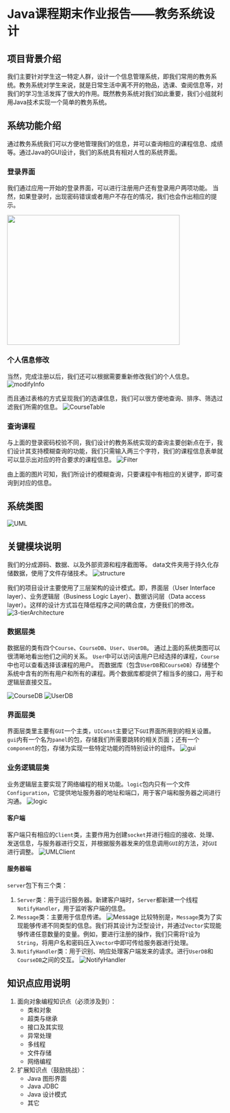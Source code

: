 # Java课程期末作业报告——教务系统设计
## 项目背景介绍
我们主要针对学生这一特定人群，设计一个信息管理系统，即我们常用的教务系统。教务系统对学生来说，就是日常生活中离不开的物品，选课、查阅信息等，对我们的学习生活发挥了很大的作用。既然教务系统对我们如此重要，我们小组就利用Java技术实现一个简单的教务系统。

## 系统功能介绍
通过教务系统我们可以方便地管理我们的信息，并可以查询相应的课程信息、成绩等。通过Java的GUI设计，我们的系统具有相对人性的系统界面。
### 登录界面
我们通过应用一开始的登录界面，可以进行注册用户还有登录用户两项功能。
当然，如果登录时，出现密码错误或者用户不存在的情况，我们也会作出相应的提示。
<!-- ![Client](/screenshot/client.jpg) -->
<img style="width: 403.2px;height: 302.4px;" src="/screenshot/client.jpg"/>

### 个人信息修改
当然，完成注册以后，我们还可以根据需要重新修改我们的个人信息。
![modifyInfo](/screenshot/modifyInfo.jpg)

而且通过表格的方式呈现我们的选课信息，我们可以很方便地查询、排序、筛选过滤我们所需的信息。
![CourseTable](/screenshot/courseTable.jpg)

### 查询课程
与上面的登录密码校验不同，我们设计的教务系统实现的查询主要创新点在于，我们设计其支持模糊查询的功能，我们只需输入两三个字符，我们的课程信息表单就可以显示出对应的符合要求的课程信息。
![Filter](/screenshot/filter.jpg)

由上面的图片可知，我们所设计的模糊查询，只要课程中有相应的关键字，即可查询到对应的信息。

## 系统类图
![UML]()

## 关键模块说明
我们的分成源码、数据、以及外部资源和程序截图等。
data文件夹用于持久化存储数据，使用了文件存储技术。
![structure](/screenshot/structure.jpg)

我们的项目设计主要使用了三层架构的设计模式。即，界面层（User Interface layer）、业务逻辑层（Business Logic Layer）、数据访问层（Data access layer）。这样的设计方式旨在降低程序之间的耦合度，方便我们的修改。
![3-tierArchitecture](/screenshot/3-tierArchitecture.jpg)

### 数据层类
数据层的类有四个```Course```、```CourseDB```、```User```、```UserDB```。
通过上面的系统类图可以很清晰地看出他们之间的关系。
```User```中可以访问该用户已经选择的课程，```Course```中也可以查看选择该课程的用户。
而数据库（包含```UserDB```和```CourseDB```）存储整个系统中含有的所有用户和所有的课程。两个数据库都提供了相当多的接口，用于和逻辑层直接交互。
<!-- <img style="width: 403.2px;height: 302.4px;" src="/screenshot/CourseDB.jpg"/>
<img style="width: 403.2px;height: 302.4px;" src="/screenshot/UserDB.jpg"/> -->
![CourseDB](/screenshot/CourseDB.jpg)
![UserDB](/screenshot/UserDB.jpg)

### 界面层类
界面层类里主要有```GUI```一个主类，```UIConst```主要记下```GUI```界面所用到的相关设置。```gui```内有一个名为```panel```的包，存储我们所需要跳转的相关页面；还有一个```component```的包，存储为实现一些特定功能的而特别设计的组件。
![gui](/screenshot/gui.jpg)

### 业务逻辑层类
业务逻辑层主要实现了网络编程的相关功能。```logic```包内只有一个文件```Configuration```，它提供地址服务器的地址和端口，用于客户端和服务器之间进行沟通。
![logic](/screenshot/logic.jpg)
#### 客户端
客户端只有相应的```Client```类，主要作用为创建```socket```并进行相应的接收、处理、发送信息，与服务器进行交互，并根据服务器发来的信息调用```GUI```的方法，对```GUI```进行调整。
![UMLClient]()
#### 服务器端
```server```包下有三个类：
1. ```Server```类：用于运行服务器。新建客户端时，```Server```都新建一个线程```NotifyHandler```，用于监听客户端的信息。
2. ```Message```类：主要用于信息传递。
![Message](/screenshot/Message.jpg)
比较特别是，```Message```类为了实现能够传递不同类型的信息。我们将其设计为泛型设计，并通过```Vector```实现能够传递任意数量的变量。例如，要进行注册的操作，我们只需将```T```设为```String```，将用户名和密码压入```Vector```中即可传给服务器进行处理。
3. ```NotifyHandler```类：用于识别、响应处理客户端发来的请求。进行```UserDB```和```CourseDB```之间的交互。
![NotifyHandler](/screenshot/NotifyHandler.jpg)

## 知识点应用说明
1. 面向对象编程知识点（必须涉及到）：
    * 类和对象
    * 超类与继承
    * 接口及其实现
    * 异常处理
    * 多线程
    * 文件存储
    * 网络编程
2. 扩展知识点（鼓励挑战）：
    * Java 图形界面
    * Java JDBC
    * Java 设计模式
    * 其它
